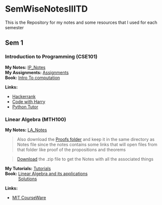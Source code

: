 # SemWiseNotesIIITD

This is the Repository for my notes and some resources that I used for each semester

## Sem 1

### Introduction to Programming (CSE101)
**My Notes:** [IP_Notes](Sem1/IP/IP_Notes.pdf)\
**My Assignments:** [Assignments](Sem1/IP/Assignment/)\
**Book:** [Intro To computation](sem1/IP/Introduction%20to%20Computation%20and%20Programming%20Using%20Python.pdf)

**Links:**
* [Hackerrank](https://www.hackerrank.com/domains/python)
* [Code with Harry](https://www.youtube.com/playlist?list=PLu0W_9lII9agICnT8t4iYVSZ3eykIAOME)
* [Python Tutor](https://pythontutor.com)

### Linear Algebra (MTH100)
**My Notes:** [LA_Notes](Sem1/LA/Propositions.pdf)
> Also download the [Proofs folder](Sem1/LA/Proofs/) and keep it in the same directory as Notes file since the notes contains some links that will open files from that folder like proof of the propositions and theorems


> [Download](https://drive.google.com/file/d/18OQldogOw1L61-ZgVbsp2tLR8Ef1OjZk/view?usp=sharing) the .zip file to get the Notes with all the associated things

**My Tutorials:** [Tutorials](Sem1/LA/Tuts/)\
**Book:** [Linear Algebra and its applications](Sem1/LA/LinearAlgebra.pdf)\
&nbsp;&nbsp;&nbsp;&nbsp;&nbsp;&nbsp;&nbsp;&nbsp;&nbsp;&nbsp;&nbsp;[Solutions](Sem1/LA/LinearAlgebraSol.pdf)

**Links:**
* [MIT CourseWare](https://www.youtube.com/watch?v=ZK3O402wf1c&list=PL49CF3715CB9EF31D&index=5)

### 
